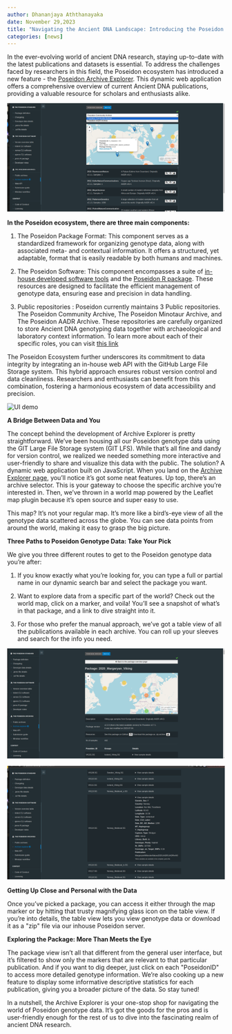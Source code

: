 ```yaml
---
author: Dhananjaya Aththanayaka
date: November 29,2023
title: "Navigating the Ancient DNA Landscape: Introducing the Poseidon Archive Explorer"
categories: [news]
---
```


In the ever-evolving world of ancient DNA research, staying up-to-date
with the latest publications and datasets is essential. To address the
challenges faced by researchers in this field, the Poseidon ecosystem
has introduced a new feature - the [Poseidon Archive Explorer](https://www.poseidon-adna.org/#/archive_explorer). This
dynamic web application offers a comprehensive overview of current
Ancient DNA publications, providing a valuable resource for scholars and
enthusiasts alike.

![archive explorer main UI](archive_explorer_media/Archive_explorer_mainUI.png)

**In the Poseidon ecosystem, there are three main components:**

1.  The Poseidon Package Format: This component serves as a standardized
    framework for organizing genotype data, along with associated meta-
    and contextual information. It offers a structured, yet adaptable,
    format that is easily readable by both humans and machines.

2.  The Poseidon Software: This component encompasses a suite of
    [in-house developed software
    tools](https://www.poseidon-adna.org/#/trident) and the [Poseidon R
    package](https://www.poseidon-adna.org/#/janno_r_package). These
    resources are designed to facilitate the efficient management of
    genotype data, ensuring ease and precision in data handling.

3.  Public repositories : Poseidon currently maintains 3 Public
    repositories. The Poseidon Community Archive, The Poseidon Minotaur
    Archive, and The Poseidon AADR Archive. These repositories are
    carefully organized to store Ancient DNA genotyping data together
    with archaeological and laboratory context information. To learn
    more about each of their specific roles, you can visit [this
    link](https://www.poseidon-adna.org/#/archive_overview)

The Poseidon Ecosystem further underscores its commitment to data
integrity by integrating an in-house web API with the GitHub Large File
Storage system. This hybrid approach ensures robust version control and
data cleanliness. Researchers and enthusiasts can benefit from this
combination, fostering a harmonious ecosystem of data accessibility and
precision.

![UI demo](archive_explorer_media/UI_demo.gif)

**A Bridge Between Data and You**

The concept behind the development of Archive Explorer is pretty
straightforward. We’ve been housing all our Poseidon genotype data using
the GIT Large File Storage system (GIT LFS). While that’s all fine and
dandy for version control, we realized we needed something more
interactive and user-friendly to share and visualize this data with the
public. The solution? A dynamic web application built on JavaScript. When
you land on the [Archive Explorer page](https://www.poseidon-adna.org/#/archive_explorer), you’ll notice it’s got some neat
features. Up top, there’s an archive selector. This is your gateway to
choose the specific archive you’re interested in. Then, we’ve thrown in
a world map powered by the Leaflet map plugin because it’s open source
and super easy to use.

This map? It’s not your regular map. It’s more like a bird’s-eye view of
all the genotype data scattered across the globe. You can see data
points from around the world, making it easy to grasp the big picture.

**Three Paths to Poseidon Genotype Data: Take Your Pick**

We give you three different routes to get to the Poseidon genotype data
you’re after:

1.  If you know exactly what you’re looking for, you can type a full or
    partial name in our dynamic search bar and select the package you
    want.

2.  Want to explore data from a specific part of the world? Check out
    the world map, click on a marker, and voila! You’ll see a snapshot
    of what’s in that package, and a link to dive straight into it.

3.  For those who prefer the manual approach, we’ve got a table view of
    all the publications available in each archive. You can roll up your
    sleeves and search for the info you need.

![package view](archive_explorer_media/Archive_explorer_packageview.png)

![package view](archive_explorer_media/Archive_explorer_packageView2.png)

**Getting Up Close and Personal with the Data**

Once you’ve picked a package, you can access it either through the map
marker or by hitting that trusty magnifying glass icon on the table
view. If you’re into details, the table view lets you view genotype data or download it as a "zip" file via our inhouse Poseidon server.

**Exploring the Package: More Than Meets the Eye**

The package view isn’t all that different from the general user
interface, but it’s filtered to show only the markers that are relevant
to that particular publication. And if you want to dig deeper, just
click on each "PoseidonID" to access more detailed genotype information.
We’re also cooking up a new feature to display some informative
descriptive statistics for each publication, giving you a broader
picture of the data. So stay tuned!

In a nutshell, the Archive Explorer is your one-stop shop for navigating
the world of Poseidon genotype data. It’s got the goods for the pros and
is user-friendly enough for the rest of us to dive into the fascinating
realm of ancient DNA research.

